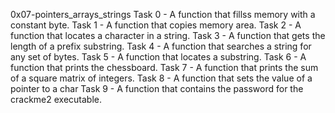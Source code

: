 0x07-pointers_arrays_strings
Task 0 - A function that fillss memory with a constant byte.
Task 1 - A function that copies memory area.
Task 2 - A function that locates a character in a string.
Task 3 - A function that gets the length of a prefix substring.
Task 4 - A function that searches a string for any set of bytes.
Task 5 - A function that locates a substring.
Task 6 - A function that prints the chessboard.
Task 7 - A function that prints the sum of a square matrix of integers.
Task 8 - A function that sets the value of a pointer to a char
Task 9 - A function that contains the password for the crackme2 executable.
